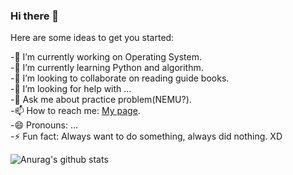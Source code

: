 ### Hi there 👋

Here are some ideas to get you started:

-🔭 I’m currently working on Operating System.  
-🌱 I’m currently learning Python and algorithm.  
-👯 I’m looking to collaborate on reading guide books.    
-🤔 I’m looking for help with ...  
-💬 Ask me about practice problem(NEMU?).  
-📫 How to reach me: [My page](www.ffhw.site/).  
-😄 Pronouns: ...  
-⚡ Fun fact: Always want to do something, always did nothing. XD   
 
![Anurag's github stats](https://github-readme-stats.vercel.app/api?username=Feng-Jay&show_icons=true&theme=tokyonight)
